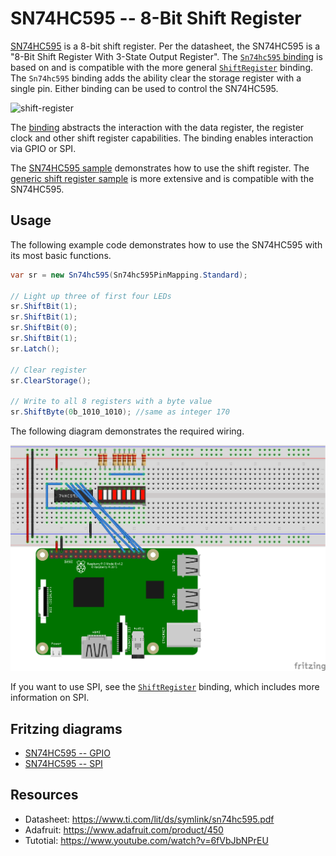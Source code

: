 # SN74HC595 -- 8-Bit Shift Register

[SN74HC595](https://www.ti.com/lit/ds/symlink/sn74hc595.pdf) is a 8-bit shift register. Per the datasheet, the SN74HC595 is a "8-Bit Shift Register With 3-State Output Register". The [`Sn74hc595` binding](Sn74hc595.cs) is based on and is compatible with the more general [`ShiftRegister`](../ShiftRegister/README.md) binding. The `Sn74hc595` binding adds the ability clear the storage register with a single pin. Either binding can be used to control the SN74HC595.

![shift-register](https://user-images.githubusercontent.com/2608468/84733283-ac3bca00-af52-11ea-8520-67c91a45c0f0.png)

The [binding](Sn74hc595.cs) abstracts the interaction with the data register, the register clock and other shift register capabilities. The binding enables interaction via GPIO or SPI.

The [SN74HC595 sample](samples/README.md) demonstrates how to use the shift register. The [generic shift register sample](../ShiftRegister/samples/README.md) is more extensive and is compatible with the SN74HC595.

## Usage

The following example code demonstrates how to use the SN74HC595 with its most basic functions.

```csharp
var sr = new Sn74hc595(Sn74hc595PinMapping.Standard);

// Light up three of first four LEDs
sr.ShiftBit(1);
sr.ShiftBit(1);
sr.ShiftBit(0);
sr.ShiftBit(1);
sr.Latch();

// Clear register
sr.ClearStorage();

// Write to all 8 registers with a byte value
sr.ShiftByte(0b_1010_1010); //same as integer 170
```

The following diagram demonstrates the required wiring.

![shift-register](sn74hc595-led-bar-graph_bb.png)

If you want to use SPI, see the [`ShiftRegister`](../ShiftRegister/README.md) binding, which includes more information on SPI. 

## Fritzing diagrams

* [SN74HC595 -- GPIO](sn74hc595-led-bar-graph.fzz)
* [SN74HC595 -- SPI](sn74hc595-led-bar-graph-spi.fzz)

## Resources

* Datasheet: https://www.ti.com/lit/ds/symlink/sn74hc595.pdf
* Adafruit: https://www.adafruit.com/product/450
* Tutotial: https://www.youtube.com/watch?v=6fVbJbNPrEU